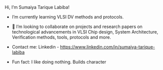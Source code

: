  Hi, I’m Sumaiya Tarique Labiba!

- I’m currently learning VLSI DV methods and protocols. 
- 👀 I’m looking to collaborate on projects and research papers on technological advancements in VLSI Chip design, System Architecture, Verification methods, tools, protocols and more.

- Contact me: Linkedin - https://www.linkedin.com/in/sumaiya-tarique-labiba

- Fun fact: I like doing nothing. Builds character

<!---
SumaiyaTariqueLabiba/SumaiyaTariqueLabiba is a ✨ special ✨ repository because its `README.md` (this file) appears on your GitHub profile.
You can click the Preview link to take a look at your changes.
--->
